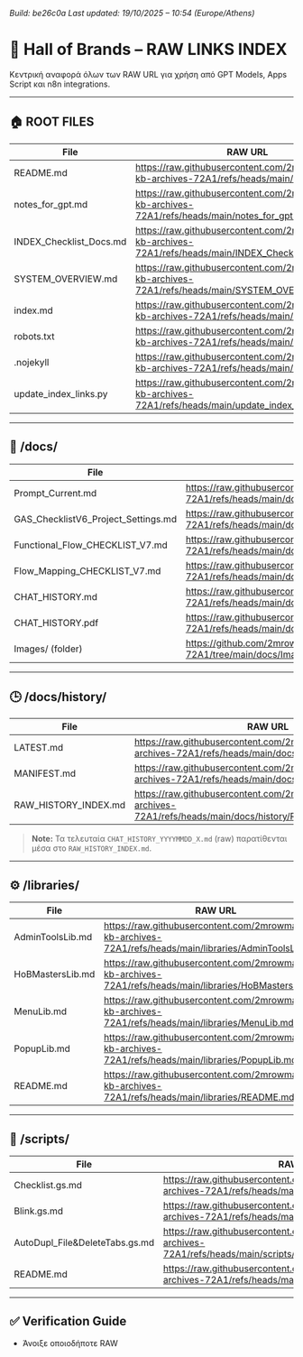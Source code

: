 *Build: be26c0a*
*Last updated: 19/10/2025 – 10:54 (Europe/Athens)*

# 📘 Hall of Brands – RAW LINKS INDEX
Κεντρική αναφορά όλων των RAW URL για χρήση από GPT Models, Apps Script και n8n integrations.

---

## 🏠 ROOT FILES
| File | RAW URL |
|------|---------|
| README.md | https://raw.githubusercontent.com/2mrowman/hob-kb-archives-72A1/refs/heads/main/README.md |
| notes_for_gpt.md | https://raw.githubusercontent.com/2mrowman/hob-kb-archives-72A1/refs/heads/main/notes_for_gpt.md |
| INDEX_Checklist_Docs.md | https://raw.githubusercontent.com/2mrowman/hob-kb-archives-72A1/refs/heads/main/INDEX_Checklist_Docs.md |
| SYSTEM_OVERVIEW.md | https://raw.githubusercontent.com/2mrowman/hob-kb-archives-72A1/refs/heads/main/SYSTEM_OVERVIEW.md |
| index.md | https://raw.githubusercontent.com/2mrowman/hob-kb-archives-72A1/refs/heads/main/index.md |
| robots.txt | https://raw.githubusercontent.com/2mrowman/hob-kb-archives-72A1/refs/heads/main/robots.txt |
| .nojekyll | https://raw.githubusercontent.com/2mrowman/hob-kb-archives-72A1/refs/heads/main/.nojekyll |
| update_index_links.py | https://raw.githubusercontent.com/2mrowman/hob-kb-archives-72A1/refs/heads/main/update_index_links.py |

---

## 📂 /docs/
| File | RAW URL |
|------|---------|
| Prompt_Current.md | https://raw.githubusercontent.com/2mrowman/hob-kb-archives-72A1/refs/heads/main/docs/Prompt_Current.md |
| GAS_ChecklistV6_Project_Settings.md | https://raw.githubusercontent.com/2mrowman/hob-kb-archives-72A1/refs/heads/main/docs/GAS_ChecklistV6_Project_Settings.md |
| Functional_Flow_CHECKLIST_V7.md | https://raw.githubusercontent.com/2mrowman/hob-kb-archives-72A1/refs/heads/main/docs/Functional_Flow_CHECKLIST_V7.md |
| Flow_Mapping_CHECKLIST_V7.md | https://raw.githubusercontent.com/2mrowman/hob-kb-archives-72A1/refs/heads/main/docs/Flow_Mapping_CHECKLIST_V7.md |
| CHAT_HISTORY.md | https://raw.githubusercontent.com/2mrowman/hob-kb-archives-72A1/refs/heads/main/docs/CHAT_HISTORY.md |
| CHAT_HISTORY.pdf | https://raw.githubusercontent.com/2mrowman/hob-kb-archives-72A1/refs/heads/main/docs/CHAT_HISTORY.pdf |
| Images/ (folder) | https://github.com/2mrowman/hob-kb-archives-72A1/tree/main/docs/Images |

---

## 🕒 /docs/history/
| File | RAW URL |
|------|---------|
| LATEST.md | https://raw.githubusercontent.com/2mrowman/hob-kb-archives-72A1/refs/heads/main/docs/history/LATEST.md |
| MANIFEST.md | https://raw.githubusercontent.com/2mrowman/hob-kb-archives-72A1/refs/heads/main/docs/history/MANIFEST.md |
| RAW_HISTORY_INDEX.md | https://raw.githubusercontent.com/2mrowman/hob-kb-archives-72A1/refs/heads/main/docs/history/RAW_HISTORY_INDEX.md |

> **Note:** Τα τελευταία `CHAT_HISTORY_YYYYMMDD_X.md` (raw) παρατίθενται μέσα στο `RAW_HISTORY_INDEX.md`.

---

## ⚙️ /libraries/
| File | RAW URL |
|------|---------|
| AdminToolsLib.md | https://raw.githubusercontent.com/2mrowman/hob-kb-archives-72A1/refs/heads/main/libraries/AdminToolsLib.md |
| HoBMastersLib.md | https://raw.githubusercontent.com/2mrowman/hob-kb-archives-72A1/refs/heads/main/libraries/HoBMastersLib.md |
| MenuLib.md | https://raw.githubusercontent.com/2mrowman/hob-kb-archives-72A1/refs/heads/main/libraries/MenuLib.md |
| PopupLib.md | https://raw.githubusercontent.com/2mrowman/hob-kb-archives-72A1/refs/heads/main/libraries/PopupLib.md |
| README.md | https://raw.githubusercontent.com/2mrowman/hob-kb-archives-72A1/refs/heads/main/libraries/README.md |

---

## 🧩 /scripts/
| File | RAW URL |
|------|---------|
| Checklist.gs.md | https://raw.githubusercontent.com/2mrowman/hob-kb-archives-72A1/refs/heads/main/scripts/Checklist.gs.md |
| Blink.gs.md | https://raw.githubusercontent.com/2mrowman/hob-kb-archives-72A1/refs/heads/main/scripts/Blink.gs.md |
| AutoDupl_File&DeleteTabs.gs.md | https://raw.githubusercontent.com/2mrowman/hob-kb-archives-72A1/refs/heads/main/scripts/AutoDupl_File&DeleteTabs.gs.md |
| README.md | https://raw.githubusercontent.com/2mrowman/hob-kb-archives-72A1/refs/heads/main/scripts/README.md |

---

## ✅ Verification Guide
- Άνοιξε οποιοδήποτε RAW

